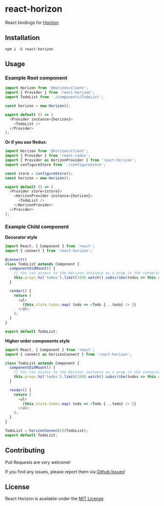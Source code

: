 # react-horizon
React bindings for [Horizon](https://github.com/rethinkdb/horizon)

## Installation
```
npm i -S react-horizon
```

## Usage
### Example Root component
```JavaScript
import Horizon from '@horizon/client';
import { Provider } from 'react-horizon';
import TodoList from './components/TodoList';

const horizon = new Horizon();

export default () => (
  <Provider instance={horizon}>
    <TodoList />
  </Provider>
);
```

**Or if you use Redux:**
```JavaScript
import Horizon from '@horizon/client';
import { Provider } from 'react-redux';
import { Provider as HorizonProvider } from 'react-horizon';
import configureStore from './configureStore';

const store = configureStore();
const horizon = new Horizon();

export default () => (
  <Provider store={store}>
    <HorizonProvider instance={horizon}>
      <TodoList />
    </HorizonProvider>
  </Provider>
);
```

### Example Child component
**Decorator style**
```JavaScript
import React, { Component } from 'react';
import { connect } from 'react-horizon';

@connect()
class TodoList extends Component {
  componentDidMount() {
    // You can access to the Horizon instance as a prop in the connected child component.
    this.props.hz('todos').limit(100).watch().subscribe(todos => this.setState({ todos }));
  }

  render() {
    return (
      <ul>
        {this.state.todos.map( todo => <Todo {...todo} /> )}
      </ul>  
    );
  }
}

export default TodoList;
```

**Higher order components style**
```Javascript
import React, { Component } from 'react';
import { connect as horizonConnect } from 'react-horizon';

class TodoList extends Component {
  componentDidMount() {
    // You can access to the Horizon instance as a prop in the connected child component.
    this.props.hz('todos').limit(100).watch().subscribe(todos => this.setState({ todos }));
  }

  render() {
    return (
      <ul>
        {this.state.todos.map( todo => <Todo {...todo} /> )}
      </ul>  
    );
  }
}

TodoList = horizonConnect()(TodoList);
export default TodoList;
```

## Contributing
Pull Requests are very welcome!

If you find any issues, please report them via [Github Issues](https://github.com/hoducha/react-horizon/issues)!

## License
React Horizon is available under the [MIT License](https://opensource.org/licenses/MIT)
